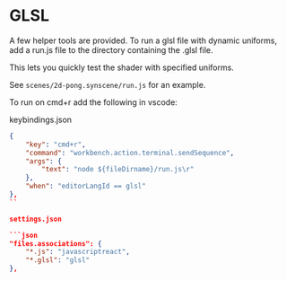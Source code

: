 # GLSL

A few helper tools are provided. To run a glsl file with dynamic uniforms, add a run.js file to the directory containing the .glsl file.

This lets you quickly test the shader with specified uniforms.

See `scenes/2d-pong.synscene/run.js` for an example.

To run on cmd+r add the following in vscode:

keybindings.json

```json
{
    "key": "cmd+r",
    "command": "workbench.action.terminal.sendSequence",
    "args": {
        "text": "node ${fileDirname}/run.js\r"
    },
    "when": "editorLangId == glsl"
},
``

settings.json

```json
"files.associations": {
    "*.js": "javascriptreact",
    "*.glsl": "glsl"
},
```
